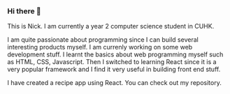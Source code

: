 ### Hi there 👋


This is Nick. I am currently a year 2 computer science student in CUHK.

I am quite passionate about programming since I can build several interesting products myself. I am currenly working on some web development stuff. I learnt the basics about web programming myself such as HTML, CSS, Javascript. Then I switched to learning React since it is a very popular framework and I find it very useful in building front end stuff.

I have created a recipe app using React. You can check out my repository.
<!--
**NiCkWKT/NiCkWKT** is a ✨ _special_ ✨ repository because its `README.md` (this file) appears on your GitHub profile.

Here are some ideas to get you started:

- 🔭 I’m currently working on ...
- 🌱 I’m currently learning ...
- 👯 I’m looking to collaborate on ...
- 🤔 I’m looking for help with ...
- 💬 Ask me about ...
- 📫 How to reach me: ...
- 😄 Pronouns: ...
- ⚡ Fun fact: ...
-->


